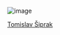 ![image](https://www.codewars.com/users/attenn/badges/large)

<div class="badge-base LI-profile-badge" data-locale="en_US" data-size="large" data-theme="dark" data-type="HORIZONTAL" data-vanity="tomislav-siprak" data-version="v1"><a class="badge-base__link LI-simple-link" href="https://hr.linkedin.com/in/tomislav-siprak?trk=profile-badge">Tomislav Šiprak</a></div>
              
